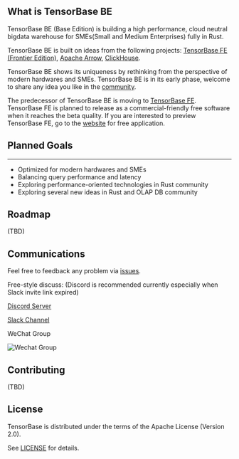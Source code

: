 ## What is TensorBase BE
TensorBase BE (Base Edition) is building a high performance, cloud neutral bigdata warehouse for SMEs(Small and Medium Enterprises) fully in Rust.

TensorBase BE is built on ideas from the following projects: [TensorBase FE (Frontier Edition)](https://github.com/tensorbase/tensorbase_frontier_edition), [Apache Arrow](https://github.com/apache/arrow), [ClickHouse](https://clickhouse.tech/).

TensorBase BE shows its uniqueness by rethinking from the perspective of modern hardwares and SMEs. TensorBase BE is in its early phase, welcome to share any idea you like in the [community](https://tensorbase.io/community/).

The predecessor of TensorBase BE is moving to [TensorBase FE](https://github.com/tensorbase/tensorbase_frontier_edition). TensorBase FE is planned to release as a commercial-friendly free software when it reaches the beta quality. If you are interested to preview TensorBase FE, go to the [website](https://tensorbase.io/) for free application. 


## Planned Goals
-------------------
* Optimized for modern hardwares and SMEs
* Balancing query performance and latency
* Exploring performance-oriented technologies in Rust community
* Exploring several new ideas in Rust and OLAP DB community

## Roadmap

(TBD)

## Communications

Feel free to feedback any problem via [issues](https://github.com/tensorbase/tensorbase/issues).

Free-style discuss: (Discord is recommended currently especially when Slack invite link expired)

[Discord Server](https://discord.gg/jYgmE2zsAG)

[Slack Channel](https://join.slack.com/t/tensorbase/shared_invite/zt-ntwmjvpu-TQ9drOdUwNJWmUTXvxMumA)

WeChat Group

![Wechat Group](https://user-images.githubusercontent.com/237573/103256605-d1f95f80-49c8-11eb-8cab-00b0d0bb7992.png)


## Contributing
(TBD)


## License
TensorBase is distributed under the terms of the Apache License (Version 2.0).

See [LICENSE](LICENSE) for details.

